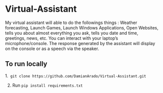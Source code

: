 # Virtual-Assistant
My virtual assistant will able to do the followings things : Weather forecasting, Launch Games, Launch Windows Applications, Open Websites, tells you about almost everything you ask, tells you date and time, greetings, news, etc.  You can interact with your laptop’s microphone/console. The response generated by the assistant will display on the console or as a speech via the speaker.

## To run locally
1.` git clone https://github.com/DamianArado/Virtual-Assistant.git`

2. Run `pip install requirements.txt`

